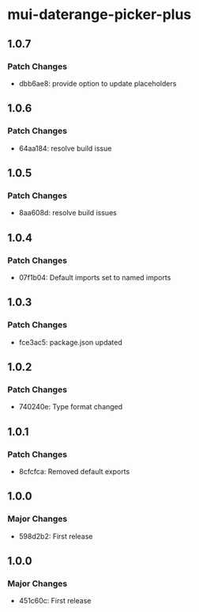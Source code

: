 # mui-daterange-picker-plus

## 1.0.7

### Patch Changes

- dbb6ae8: provide option to update placeholders

## 1.0.6

### Patch Changes

- 64aa184: resolve build issue

## 1.0.5

### Patch Changes

- 8aa608d: resolve build issues

## 1.0.4

### Patch Changes

- 07f1b04: Default imports set to named imports

## 1.0.3

### Patch Changes

- fce3ac5: package.json updated

## 1.0.2

### Patch Changes

- 740240e: Type format changed

## 1.0.1

### Patch Changes

- 8cfcfca: Removed default exports

## 1.0.0

### Major Changes

- 598d2b2: First release

## 1.0.0

### Major Changes

- 451c60c: First release
